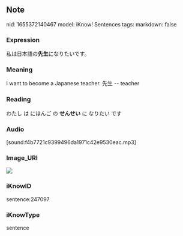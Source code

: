## Note
nid: 1655372140467
model: iKnow! Sentences
tags: 
markdown: false

### Expression
私は日本語の<b>先生</b>になりたいです。

### Meaning
I want to become a Japanese teacher.
先生 -- teacher

### Reading
わたし は にほんご の <b>せんせい</b> に なりたい です

### Audio
[sound:f4b7721c9399496da1971c42e9530eac.mp3]

### Image_URI
<img src="1ca2e9a2cae0154ed8014955be6e6ff4.jpg">

### iKnowID
sentence:247097

### iKnowType
sentence
